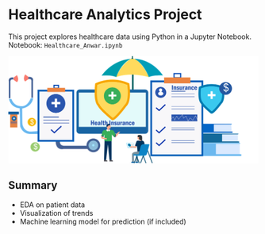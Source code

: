 # Healthcare Analytics Project

This project explores healthcare data using Python in a Jupyter Notebook.  
Notebook: `Healthcare_Anwar.ipynb`

![Healthcare Analytics Project](healthcare.png)
## Summary
- EDA on patient data
- Visualization of trends
- Machine learning model for prediction (if included)

